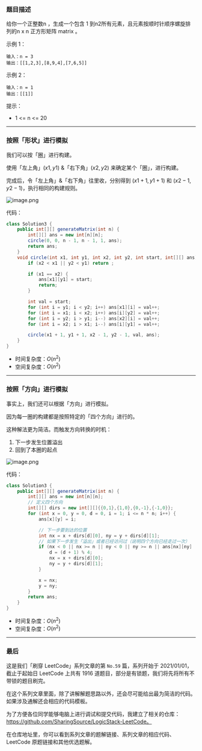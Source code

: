 ### 题目描述

给你一个正整数n ，生成一个包含 1 到n2所有元素，且元素按顺时针顺序螺旋排列的n x n 正方形矩阵 matrix 。

示例 1：
```
输入：n = 3
输出：[[1,2,3],[8,9,4],[7,6,5]]
```
示例 2：
```
输入：n = 1
输出：[[1]]
```

提示：
* 1 <= n <= 20

---

### 按照「形状」进行模拟

我们可以按「圈」进行构建。

使用「左上角」$(x1,y1)$ &「右下角」$(x2,y2)$ 来确定某个「圈」，进行构建。

完成后，令「左上角」&「右下角」往里收，分别得到 $(x1 + 1, y1 + 1)$ 和 $(x2 - 1, y2 - 1)$，执行相同的构建规则。

![image.png](https://pic.leetcode-cn.com/1615856293-CrpVGd-image.png)

代码：

```java
class Solution3 {
    public int[][] generateMatrix(int n) {
        int[][] ans = new int[n][n];
        circle(0, 0, n - 1, n - 1, 1, ans);
        return ans;
    }
    void circle(int x1, int y1, int x2, int y2, int start, int[][] ans) {
        if (x2 < x1 || y2 < y1) return ;

        if (x1 == x2) {
            ans[x1][y1] = start;
            return;
        }

        int val = start;
        for (int i = y1; i < y2; i++) ans[x1][i] = val++;
        for (int i = x1; i < x2; i++) ans[i][y2] = val++;
        for (int i = y2; i > y1; i--) ans[x2][i] = val++;
        for (int i = x2; i > x1; i--) ans[i][y1] = val++;

        circle(x1 + 1, y1 + 1, x2 - 1, y2 - 1, val, ans); 
    }
}
```
* 时间复杂度：$O(n^2)$
* 空间复杂度：$O(n^2)$

***

### 按照「方向」进行模拟

事实上，我们还可以根据「方向」进行模拟。

因为每一圈的构建都是按照特定的「四个方向」进行的。

这种解法更为简洁。而触发方向转换的时机：

1. 下一步发生位置溢出
2. 回到了本圈的起点

![image.png](https://pic.leetcode-cn.com/1615856644-hYGGyw-image.png)

代码：
```java []
class Solution3 {
    public int[][] generateMatrix(int n) {
        int[][] ans = new int[n][n];
        // 定义四个方向
        int[][] dirs = new int[][]{{0,1},{1,0},{0,-1},{-1,0}};
        for (int x = 0, y = 0, d = 0, i = 1; i <= n * n; i++) {
            ans[x][y] = i;

            // 下一步要到达的位置
            int nx = x + dirs[d][0], ny = y + dirs[d][1];
            // 如果下一步发生「溢出」或者已经访问过（说明四个方向已经走过一次）
            if (nx < 0 || nx >= n || ny < 0 || ny >= n || ans[nx][ny] != 0) {
                d = (d + 1) % 4;
                nx = x + dirs[d][0];
                ny = y + dirs[d][1];
            }

            x = nx;
            y = ny;
        }
        return ans;
    }
}
```
* 时间复杂度：$O(n^2)$
* 空间复杂度：$O(n^2)$

---

### 最后

这是我们「刷穿 LeetCode」系列文章的第 `No.59` 篇，系列开始于 2021/01/01，截止于起始日 LeetCode 上共有 1916 道题目，部分是有锁题，我们将先将所有不带锁的题目刷完。

在这个系列文章里面，除了讲解解题思路以外，还会尽可能给出最为简洁的代码。如果涉及通解还会相应的代码模板。

为了方便各位同学能够电脑上进行调试和提交代码，我建立了相关的仓库：https://github.com/SharingSource/LogicStack-LeetCode。

在仓库地址里，你可以看到系列文章的题解链接、系列文章的相应代码、LeetCode 原题链接和其他优选题解。

